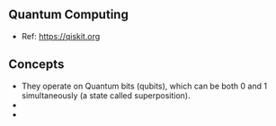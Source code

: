 ## Quantum Computing 

* Ref: https://qiskit.org

## Concepts

* They operate on Quantum bits (qubits), which can be both 0 and 1 simultaneously (a state called superposition).
* 
* 
